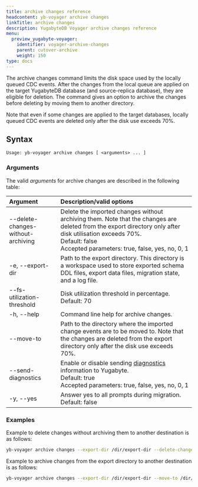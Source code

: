 ```yaml
---
title: archive changes reference
headcontent: yb-voyager archive changes
linkTitle: archive changes
description: YugabyteDB Voyager archive changes reference
menu:
  preview_yugabyte-voyager:
    identifier: voyager-archive-changes
    parent: cutover-archive
    weight: 150
type: docs
---
```


The archive changes command limits the disk space used by the locally queued CDC events. After the changes from the local queue are applied on the target YugabyteDB database (and source-replica database), they are eligible for deletion. The command gives an option to archive the changes before deleting by moving them to another directory.

Note that even if some changes are applied to the target databases, locally queued CDC events are deleted only after the disk use exceeds 70%.

## Syntax

```text
Usage: yb-voyager archive changes [ <arguments> ... ]
```

### Arguments

The valid *arguments* for archive changes are described in the following table:

| Argument | Description/valid options |
| :------- | :------------------------ |
| --delete-changes-without-archiving | Delete the imported changes without archiving them. Note that the changes are deleted from the export directory only after disk utilisation exceeds 70%. <br>Default: false <br> Accepted parameters: true, false, yes, no, 0, 1 |
| -e, --export-dir <path> | Path to the export directory. This directory is a workspace used to store exported schema DDL files, export data files, migration state, and a log file.|
| --fs-utilization-threshold <percentage> | Disk utilization threshold in percentage. <br>Default: 70 |
| -h, --help | Command line help for archive changes. |
| --move-to <path> | Path to the directory where the imported change events are to be moved to. Note that the changes are deleted from the export directory only after the disk use exceeds 70%. |
| --send-diagnostics | Enable or disable sending [diagnostics](../../../diagnostics-report/) information to Yugabyte. <br>Default: true<br> Accepted parameters: true, false, yes, no, 0, 1 |
| -y, --yes | Answer yes to all prompts during migration. <br>Default: false |

### Examples

Example to delete changes without archiving them to another destination is as follows:

```sh
yb-voyager archive changes --export-dir /dir/export-dir --delete-changes-without-archiving true
```

Example to archive changes from the export directory to another destination is as follows:

```sh
yb-voyager archive changes --export-dir /dir/export-dir --move-to /dir/archived-changes-dir
```

